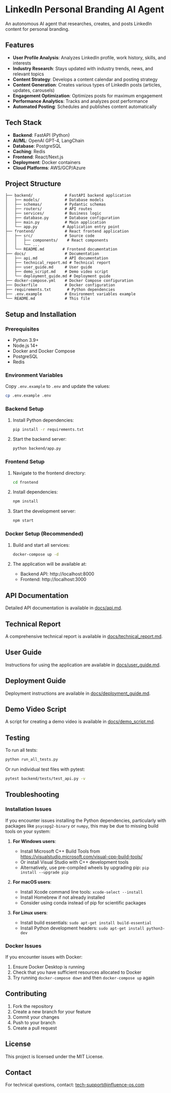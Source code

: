 # LinkedIn Personal Branding AI Agent

An autonomous AI agent that researches, creates, and posts LinkedIn content for personal branding.

## Features

- **User Profile Analysis**: Analyzes LinkedIn profile, work history, skills, and interests
- **Industry Research**: Stays updated with industry trends, news, and relevant topics
- **Content Strategy**: Develops a content calendar and posting strategy
- **Content Generation**: Creates various types of LinkedIn posts (articles, updates, carousels)
- **Engagement Optimization**: Optimizes posts for maximum engagement
- **Performance Analytics**: Tracks and analyzes post performance
- **Automated Posting**: Schedules and publishes content automatically

## Tech Stack

- **Backend**: FastAPI (Python)
- **AI/ML**: OpenAI GPT-4, LangChain
- **Database**: PostgreSQL
- **Caching**: Redis
- **Frontend**: React/Next.js
- **Deployment**: Docker containers
- **Cloud Platforms**: AWS/GCP/Azure

## Project Structure

```
├── backend/              # FastAPI backend application
│   ├── models/           # Database models
│   ├── schemas/          # Pydantic schemas
│   ├── routers/          # API routes
│   ├── services/         # Business logic
│   ├── database.py       # Database configuration
│   ├── main.py           # Main application
│   └── app.py           # Application entry point
├── frontend/             # React frontend application
│   ├── src/              # Source code
│   │   ├── components/    # React components
│   │   └── ...
│   └── README.md        # Frontend documentation
├── docs/                 # Documentation
│   ├── api.md            # API documentation
│   ├── technical_report.md # Technical report
│   ├── user_guide.md     # User guide
│   ├── demo_script.md    # Demo video script
│   └── deployment_guide.md # Deployment guide
├── docker-compose.yml    # Docker Compose configuration
├── Dockerfile            # Docker configuration
├── requirements.txt       # Python dependencies
├── .env.example          # Environment variables example
└── README.md             # This file
```

## Setup and Installation

### Prerequisites

- Python 3.9+
- Node.js 14+
- Docker and Docker Compose
- PostgreSQL
- Redis

### Environment Variables

Copy `.env.example` to `.env` and update the values:

```bash
cp .env.example .env
```

### Backend Setup

1. Install Python dependencies:

   ```bash
   pip install -r requirements.txt
   ```

2. Start the backend server:
   ```bash
   python backend/app.py
   ```

### Frontend Setup

1. Navigate to the frontend directory:

   ```bash
   cd frontend
   ```

2. Install dependencies:

   ```bash
   npm install
   ```

3. Start the development server:
   ```bash
   npm start
   ```

### Docker Setup (Recommended)

1. Build and start all services:

   ```bash
   docker-compose up -d
   ```

2. The application will be available at:
   - Backend API: http://localhost:8000
   - Frontend: http://localhost:3000

## API Documentation

Detailed API documentation is available in [docs/api.md](docs/api.md).

## Technical Report

A comprehensive technical report is available in [docs/technical_report.md](docs/technical_report.md).

## User Guide

Instructions for using the application are available in [docs/user_guide.md](docs/user_guide.md).

## Deployment Guide

Deployment instructions are available in [docs/deployment_guide.md](docs/deployment_guide.md).

## Demo Video Script

A script for creating a demo video is available in [docs/demo_script.md](docs/demo_script.md).

## Testing

To run all tests:

```bash
python run_all_tests.py
```

Or run individual test files with pytest:

```bash
pytest backend/tests/test_api.py -v
```

## Troubleshooting

### Installation Issues

If you encounter issues installing the Python dependencies, particularly with packages like `psycopg2-binary` or `numpy`, this may be due to missing build tools on your system:

1. **For Windows users**:

   - Install Microsoft C++ Build Tools from https://visualstudio.microsoft.com/visual-cpp-build-tools/
   - Or install Visual Studio with C++ development tools
   - Alternatively, use pre-compiled wheels by upgrading pip: `pip install --upgrade pip`

2. **For macOS users**:

   - Install Xcode command line tools: `xcode-select --install`
   - Install Homebrew if not already installed
   - Consider using conda instead of pip for scientific packages

3. **For Linux users**:
   - Install build essentials: `sudo apt-get install build-essential`
   - Install Python development headers: `sudo apt-get install python3-dev`

### Docker Issues

If you encounter issues with Docker:

1. Ensure Docker Desktop is running
2. Check that you have sufficient resources allocated to Docker
3. Try running `docker-compose down` and then `docker-compose up` again

## Contributing

1. Fork the repository
2. Create a new branch for your feature
3. Commit your changes
4. Push to your branch
5. Create a pull request

## License

This project is licensed under the MIT License.

## Contact

For technical questions, contact: tech-support@influence-os.com
